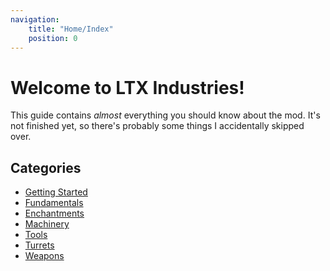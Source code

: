 ```yaml
---
navigation:
    title: "Home/Index"
    position: 0
---
```


# Welcome to LTX Industries!

This guide contains *almost* everything you should know about the mod. It's not finished yet, so there's probably some things
I accidentally skipped over.

## Categories
- [Getting Started](getting_started.md)
- [Fundamentals](fundamentals/index.md)
- [Enchantments](enchantments/index.md)
- [Machinery](machines/index.md)
- [Tools](tools/index.md)
- [Turrets](turrets/index.md)
- [Weapons](weapons/index.md)